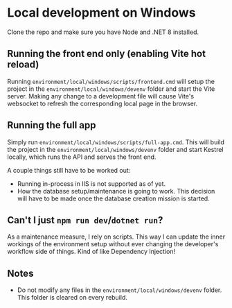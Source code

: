 # Local development on Windows
Clone the repo and make sure you have Node and .NET 8 installed.

## Running the front end only (enabling Vite hot reload)
Running `environment/local/windows/scripts/frontend.cmd` will setup the project in the `environment/local/windows/devenv` folder and start the Vite server. Making any change to a development file will cause Vite's websocket to refresh the corresponding local page in the browser.

## Running the full app
Simply run `environment/local/windows/scripts/full-app.cmd`. This will build the project in the `environment/local/windows/devenv` folder and start Kestrel locally, which runs the API and serves the front end.

A couple things still have to be worked out:
- Running in-process in IIS is not supported as of yet.
- How the database setup/maintenance is going to work. This decision will have to be made once the database creation mission is started.

## Can't I just `npm run dev`/`dotnet run`?
As a maintenance measure, I rely on scripts. This way I can update the inner workings of the environment setup without ever changing the developer's workflow side of things. Kind of like Dependency Injection!

## Notes
- Do not modify any files in the `environment/local/windows/devenv` folder. This folder is cleared on every rebuild.
